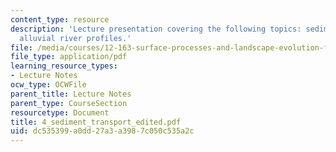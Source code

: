 ```yaml
---
content_type: resource
description: 'Lecture presentation covering the following topics: sediment transport,
  alluvial river profiles.'
file: /media/courses/12-163-surface-processes-and-landscape-evolution-fall-2004/dc535399a0dd27a3a3987c050c535a2c_4_sediment_transport_edited.pdf
file_type: application/pdf
learning_resource_types:
- Lecture Notes
ocw_type: OCWFile
parent_title: Lecture Notes
parent_type: CourseSection
resourcetype: Document
title: 4_sediment_transport_edited.pdf
uid: dc535399-a0dd-27a3-a398-7c050c535a2c
---
```

